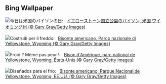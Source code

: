 ## Bing Wallpaper
![](https://www.bing.com/th?id=OHR.BisonSnow_JA-JP2748366682_UHD.jpg&w=1000)今日は米国のバイソンの日:&nbsp;&ensp;[イエローストーン国立公園のバイソン, 米国 ワイオミング州 (© Gary Gray/Getty Images)](https://www.bing.com/th?id=OHR.BisonSnow_JA-JP2748366682_UHD.jpg)
<br><br/>
![](https://www.bing.com/th?id=OHR.BisonSnow_IT-IT6079794906_UHD.jpg&w=1000)Costruiti per il freddo:&nbsp;&ensp;[Bisonte americano, Parco nazionale di Yellowstone, Wyoming (© Gary Gray/Getty Images)](https://www.bing.com/th?id=OHR.BisonSnow_IT-IT6079794906_UHD.jpg)
<br><br/>
![](https://www.bing.com/th?id=OHR.BisonSnow_FR-FR2161630448_UHD.jpg&w=1000)Froid ? Même pas peur !:&nbsp;&ensp;[Bison d'Amérique, parc national de Yellowstone, Wyoming, États-Unis (© Gary Gray/Getty Images)](https://www.bing.com/th?id=OHR.BisonSnow_FR-FR2161630448_UHD.jpg)
<br><br/>
![](https://www.bing.com/th?id=OHR.BisonSnow_ES-ES4930036956_UHD.jpg&w=1000)Diseñados para el frío:&nbsp;&ensp;[Bisonte americano, Parque Nacional de Yellowstone, Wyoming, EE.UU. (© Gary Gray/Getty Images)](https://www.bing.com/th?id=OHR.BisonSnow_ES-ES4930036956_UHD.jpg)
<br><br/>
